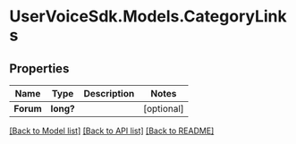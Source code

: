 # UserVoiceSdk.Models.CategoryLinks
## Properties

Name | Type | Description | Notes
------------ | ------------- | ------------- | -------------
**Forum** | **long?** |  | [optional] 

[[Back to Model list]](../README.md#documentation-for-models) [[Back to API list]](../README.md#documentation-for-api-endpoints) [[Back to README]](../README.md)

